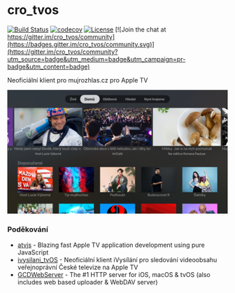 # cro_tvos

[![Build Status](https://travis-ci.org/andrsd/cro_tvos.svg?branch=master)](https://travis-ci.org/andrsd/cro_tvos)
[![codecov](https://codecov.io/gh/andrsd/cro_tvos/branch/master/graph/badge.svg)](https://codecov.io/gh/andrsd/cro_tvos)
[![License](http://img.shields.io/:license-mit-blue.svg)](https://andrsd.mit-license.org/) [![Join the chat at https://gitter.im/cro_tvos/community](https://badges.gitter.im/cro_tvos/community.svg)](https://gitter.im/cro_tvos/community?utm_source=badge&utm_medium=badge&utm_campaign=pr-badge&utm_content=badge)


Neoficiální klient pro mujrozhlas.cz pro Apple TV

![home-screen](docs/img/home-screen.png)

### Poděkování

- [atvjs](https://github.com/emadalam/atvjs) - Blazing fast Apple TV application development using pure JavaScript
- [ivysilani_tvOS](https://github.com/MarhyCZ/ivysilani_tvOS) - Neoficiální klient iVysílání pro sledování videoobsahu veřejnoprávní České televize na Apple TV
- [GCDWebServer](https://github.com/swisspol/GCDWebServer) - The #1 HTTP server for iOS, macOS & tvOS (also includes web based uploader & WebDAV server)
